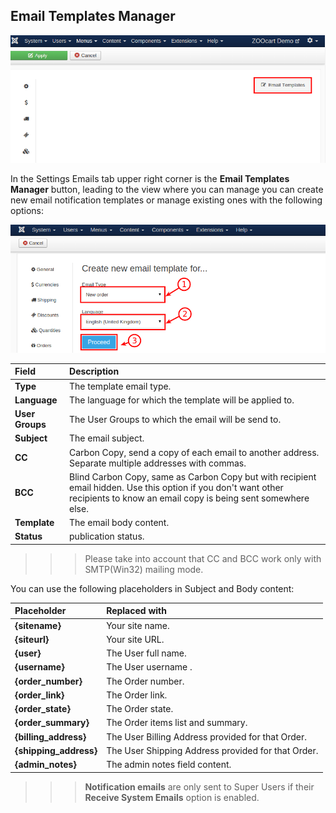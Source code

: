 ## Email Templates Manager

![Emais Template Manager](emails-template.png?resize=600)

In the Settings Emails tab upper right corner is the **Email Templates Manager** button, leading to the view where you can manage you can create new email notification templates or manage existing ones with the following options:

![Email page](emails.png?resize=600)

| Field       | Description |
| :---------- | :---------- |
| **Type** | The template email type. |
| **Language** | The language for which the template will be applied to. |
| **User Groups** | The User Groups to which the email will be send to. |
| **Subject** | The email subject. |
| **CC** | Carbon Copy, send a copy of each email to another address. Separate multiple addresses with commas. |
| **BCC** | Blind Carbon Copy, same as Carbon Copy but with recipient email hidden. Use this option if you don't want other recipients to know an email copy is being sent somewhere else. |
| **Template** | The email body content. |
| **Status** | publication status. |

>>> Please take into account that CC and BCC work only with SMTP(Win32) mailing mode.

You can use the following placeholders in Subject and Body content:

| Placeholder | Replaced with |
| :---------- | :---------- |
| **{sitename}** | Your site name. |
| **{siteurl}** | Your site URL. |
| **{user}** | The User full name. |
| **{username}** | The User username . |
| **{order_number}** | The Order number. |
| **{order_link}** | The Order link. |
| **{order_state}** | The Order state. |
| **{order_summary}** | The Order items list and summary. |
| **{billing_address}** | The User Billing Address provided for that Order. |
| **{shipping_address}** | The User Shipping Address provided for that Order. |
| **{admin_notes}** | The admin notes field content. |

>>> **Notification emails** are only sent to Super Users if their **Receive System Emails** option is enabled.
